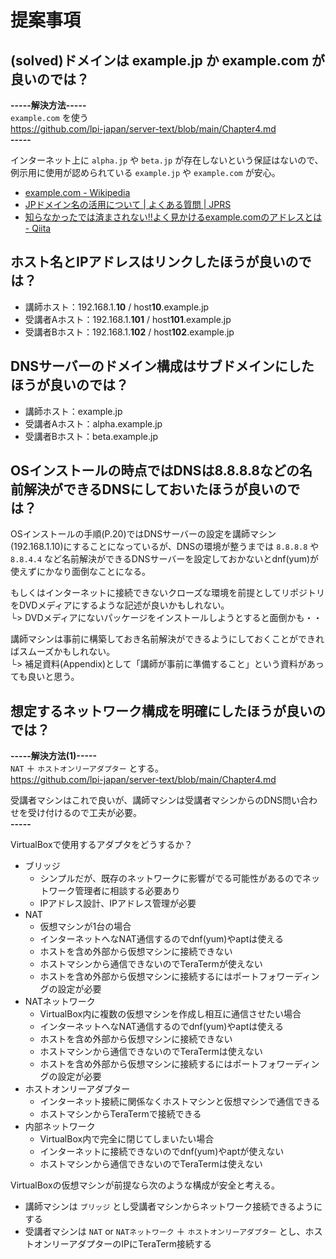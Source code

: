# 提案事項


## (solved)ドメインは example.jp か example.com が良いのでは？

**-----解決方法-----**  
`example.com` を使う  
https://github.com/lpi-japan/server-text/blob/main/Chapter4.md  
**-----**

インターネット上に `alpha.jp` や `beta.jp` が存在しないという保証はないので、例示用に使用が認められている `example.jp` や `example.com` が安心。

- [example.com - Wikipedia](https://ja.wikipedia.org/wiki/Example.com)
- [JPドメイン名の活用について | よくある質問 | JPRS](https://jprs.jp/faq/use/)
- [知らなかったでは済まされない!!よく見かけるexample.comのアドレスとは - Qiita](https://qiita.com/suzutsuki0220/items/4ad83ed2e2adbb6507a4)


## ホスト名とIPアドレスはリンクしたほうが良いのでは？

- 講師ホスト：192.168.1.**10** / host**10**.example.jp
- 受講者Aホスト：192.168.1.**101** / host**101**.example.jp
- 受講者Bホスト：192.168.1.**102** / host**102**.example.jp


## DNSサーバーのドメイン構成はサブドメインにしたほうが良いのでは？

- 講師ホスト：example.jp
- 受講者Aホスト：alpha.example.jp
- 受講者Bホスト：beta.example.jp


## OSインストールの時点ではDNSは8.8.8.8などの名前解決ができるDNSにしておいたほうが良いのでは？

OSインストールの手順(P.20)ではDNSサーバーの設定を講師マシン(192.168.1.10)にすることになっているが、DNSの環境が整うまでは `8.8.8.8` や `8.8.4.4` など名前解決ができるDNSサーバーを設定しておかないとdnf(yum)が使えずにかなり面倒なことになる。  

もしくはインターネットに接続できないクローズな環境を前提としてリポジトリをDVDメディアにするような記述が良いかもしれない。  
└> DVDメディアにないパッケージをインストールしようとすると面倒かも・・  

講師マシンは事前に構築しておき名前解決ができるようにしておくことができればスムーズかもしれない。  
└> 補足資料(Appendix)として「講師が事前に準備すること」という資料があっても良いと思う。  


## 想定するネットワーク構成を明確にしたほうが良いのでは？


**-----解決方法(1)-----**  
`NAT` ＋ `ホストオンリーアダプター` とする。  
https://github.com/lpi-japan/server-text/blob/main/Chapter4.md  

受講者マシンはこれで良いが、講師マシンは受講者マシンからのDNS問い合わせを受け付けるので工夫が必要。  
**-----**

VirtualBoxで使用するアダプタをどうするか？  
- ブリッジ
  - シンプルだが、既存のネットワークに影響がでる可能性があるのでネットワーク管理者に相談する必要あり
  - IPアドレス設計、IPアドレス管理が必要
- NAT
  - 仮想マシンが1台の場合
  - インターネットへなNAT通信するのでdnf(yum)やaptは使える
  - ホストを含め外部から仮想マシンに接続できない
  - ホストマシンから通信できないのでTeraTermが使えない
  - ホストを含め外部から仮想マシンに接続するにはポートフォワーディングの設定が必要
- NATネットワーク
  - VirtualBox内に複数の仮想マシンを作成し相互に通信させたい場合
  - インターネットへなNAT通信するのでdnf(yum)やaptは使える
  - ホストを含め外部から仮想マシンに接続できない
  - ホストマシンから通信できないのでTeraTermは使えない
  - ホストを含め外部から仮想マシンに接続するにはポートフォワーディングの設定が必要
- ホストオンリーアダプター
  - インターネット接続に関係なくホストマシンと仮想マシンで通信できる
  - ホストマシンからTeraTermで接続できる
- 内部ネットワーク
  - VirtualBox内で完全に閉じてしまいたい場合
  - インターネットに接続できないのでdnf(yum)やaptが使えない
  - ホストマシンから通信できないのでTeraTermは使えない

VirtualBoxの仮想マシンが前提なら次のような構成が安全と考える。  
- 講師マシンは `ブリッジ` とし受講者マシンからネットワーク接続できるようにする
- 受講者マシンは `NAT` or `NATネットワーク` ＋ `ホストオンリーアダプター` とし、ホストオンリーアダプターのIPにTeraTerm接続する  

